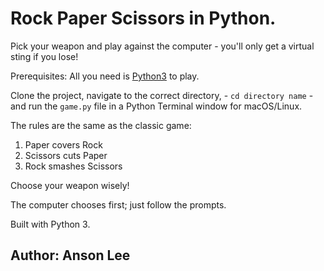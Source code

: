 # Rock Paper Scissors in Python.

Pick your weapon and play against the computer - you'll only get a virtual sting if you lose!

Prerequisites: All you need is [Python3](https://www.python.org) to play.

Clone the project, navigate to the correct directory, - ```cd directory name``` - and run the ```game.py``` file in a Python Terminal window for macOS/Linux.

The rules are the same as the classic game:
1. Paper covers Rock
2. Scissors cuts Paper
3. Rock smashes Scissors

Choose your weapon wisely!

The computer chooses first; just follow the prompts.

Built with Python 3.

## Author: Anson Lee
